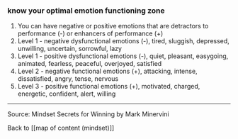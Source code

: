 ### know your optimal emotion functioning zone

1. You can have negative or positive emotions that are detractors to performance (-) or enhancers of performance (+)
2. Level 1 - negative dysfunctional emotions (-), tired, sluggish, depressed, unwilling, uncertain, sorrowful, lazy
3. Level 1 - positive dysfunctional emotions (-), quiet, pleasant, easygoing, animated, fearless, peaceful, overjoyed, satisfied
4. Level 2 - negative functional emotions (+), attacking, intense, dissatisfied, angry, tense, nervous
5. Level 3 - positive functional emotions (+), motivated, charged, energetic, confident, alert, willing

---

Source: Mindset Secrets for Winning by Mark Minervini

Back to [[map of content (mindset)]]